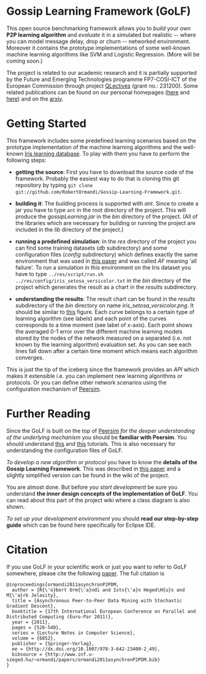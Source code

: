 Gossip Learning Framework (GoLF)
================================

This open source benchmarking framework allows you to *build* your own __P2P learning algorithm__ and *evaluate* it in a simulated but realistic -- where you can model message delay, drop or churn -- networked environment. Moreover it contains the prototype implementations of some well-known machine learning algorithms like SVM and Logistic Regression. (More will be coming soon.)

The project is related to our academic research and it is partially supported by the Future and Emerging Technologies programme FP7-COSI-ICT of the European Commission through project [QLectives](http://www.qlectives.eu/) (grant no.: 231200). Some related publications can be found on our personal homepages ([here](http://www.inf.u-szeged.hu/~ormandi/index.php?menu=publications) and [here](http://www.inf.u-szeged.hu/~ihegedus/publ.php)) and on the [arxiv](http://arxiv.org/abs/1109.1396).


Getting Started
===============

This framework includes some predefined learning scenarios based on the prototype implementation of the machine learning algorithms and the well-known [Iris learning database](http://archive.ics.uci.edu/ml/datasets/Iris). To play with them you have to perform the following steps:

* __getting the source__: First you have to download the source code of the framework. Probably the easiest way to do that is cloning this git repository by typing `git clone git://github.com/RobertOrmandi/Gossip-Learning-Framework.git`.

* __building it__: The building process is supported with *ant*. Since to create a jar you have to type `ant` in the root directory of the project. This will produce the *gossipLearning.jar* in the *bin* directory of the project. (All of the libraries which are necessary for building or running the project are included in the *lib* directory of the project.)

* __running a predefined simulation__: In the *res* directory of the project you can find some training datasets (*db* subdirectory) and some configuration files (*config* subdirectory) which defines exactly the same environment that was used in [this paper](http://arxiv.org/abs/1109.1396) and was called *AF* meaning 'all failure'. To run a simulation in this environment on the Iris dataset you have to type `../res/script/run.sh ../res/config/iris_setosa_versicolor.txt` in the *bin* directory of the project which generates the result as a chart in the *results* subdirectory.

* __understanding the results__: The result chart can be found in the *results* subdirectory of the *bin* directory on name *iris_setosa_versicolor.png*. It should be similar to [this](http://www.inf.u-szeged.hu/rgai/~ormandi/iris_setosa_versicolor.png) figure. Each curve belongs to a certain type of learning algorithm (see labels) and each point of the curves corresponds to a time moment (see label of x-axis). Each point shows the averaged 0-1 error over the different machine learning models stored by the nodes of the network measured on a separated (i.e. not known by the learning algorithm) evaluation set. As you can see each lines fall down after a certain time moment which means each algorithm converges.

This is just the tip of the iceberg since the framework provides an *API* which makes it extensible i.e. you can implement new learning algorithms or protocols. Or you can define other network scenarios using the configuration mechanism of [Peersim](http://peersim.sourceforge.net/). 


Further Reading
===============

Since the GoLF is built on the top of [Peersim](http://peersim.sourceforge.net/) *for the deeper understanding of the underlying mechanism* you should be __familiar with Peersim__. You should understand [this](http://peersim.sourceforge.net/tutorial1/tutorial1.pdf) and [this](http://peersim.sourceforge.net/tutorial2/tutorial2.pdf) tutorials. This is also necessary for understanding the configuration files of GoLF.

*To develop a new algorithm or protocol* you have to know the __details of the Gossip Learning Framework__. This was described in [this paper](http://arxiv.org/abs/1109.1396) and a slightly simplified version can be found in the wiki of the project.

You are almost done. But before *you start development* be sure you understand __the inner design concepts of the implementation of GoLF__. You can read about this part of the project wiki where a class diagram is also shown.

*To set up your development environment* you should __read our step-by-step guide__ which can be found here specifically for Eclipse IDE.


Citation
========

If you use GoLF in your scientific work or just you want to refer to GoLF somewhere, please cite the following [paper](http://dx.doi.org/10.1007/978-3-642-23400-2_49). The full citation is 

	@inproceedings{ormandi2011asynchronP2PDM,
	  author = {R{\'o}bert Orm{\'a}ndi and Istv{\'a}n Heged\H{u}s and M{\'a}rk Jelasity},
	  title = {Asynchronous Peer-to-Peer Data Mining with Stochastic Gradient Descent},
	  booktitle = {17th International European Conference on Parallel and Distributed Computing (Euro-Par 2011)},
	  year = {2011},
	  pages = {528-540},
	  series = {Lecture Notes in Computer Science},
	  volume = {6852},
	  publisher = {Springer-Verlag},
	  ee = {http://dx.doi.org/10.1007/978-3-642-23400-2_49},
	  bibsource = {http://www.inf.u-szeged.hu/~ormandi/papers/ormandi2011asynchronP2PDM.bib}
	}



